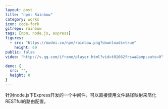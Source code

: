 ```yaml
---
layout: post
title: "npm: Rainbow"
category: works
icon: code-fork
gitrepo: rainbow
tags: [npm, node.js, express]
figures:
  - src: "https://nodei.co/npm/rainbow.png?downloads=true"
    height: 69
public: false
video: "http://v.qq.com/iframe/player.html?vid=t01662frswa&amp;auto=0"

demo: {
  src: "",
  height: 0
}
---
```


针对node.js下Express开发的一个中间件，可以直接使用文件路径映射来简化RESTful的路由配置。
